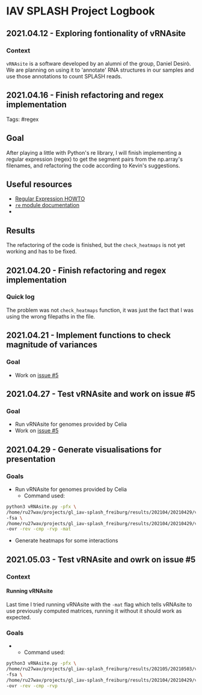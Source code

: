# IAV SPLASH Project Logbook
## 2021.04.12 - Exploring fontionality of vRNAsite
### Context
`vRNAsite` is a software developed by an alumni of the group, Daniel Desirò. We are planning on using it to 'annotate' RNA structures in our samples and use those annotations to count SPLASH reads.

## 2021.04.16 - Finish refactoring and regex implementation
Tags: #regex
## Goal
After playing a little with Python's re library, I will finish implementing a regular expression (regex) to get the segment pairs from the np.array's filenames, and refactoring the code according to Kevin's suggestions.
## Useful resources
- [Regular Expression HOWTO](https://docs.python.org/3/library/re.html)
- [`re` module documentation](https://docs.python.org/3/howto/regex.html#regex-howto)
- 
## Results
The refactoring of the code is finished, but the `check_heatmaps` is not yet working and has to be fixed.

## 2021.04.20 - Finish refactoring and regex implementation
### Quick log
The problem was not `check_heatmaps` function, it was just the fact that I was using the wrong filepaths in the file.

## 2021.04.21 - Implement functions to check magnitude of variances
### Goal
- Work on [issue #5](https://github.com/gabriellovate/iav-splash_src/issues/5)

## 2021.04.27 - Test vRNAsite and work on issue #5
### Goal
- Run vRNAsite for genomes provided by Celia
- Work on [issue #5](https://github.com/gabriellovate/iav-splash_src/issues/5)

## 2021.04.29 - Generate visualisations for presentation
### Goals
- Run vRNAsite for genomes provided by Celia
    - Command used: 
```bash
python3 vRNAsite.py -pfx \
/home/ru27wav/projects/gl_iav-splash_freiburg/results/202104/20210429/vRNAsite/plots \
-fsa \
/home/ru27wav/projects/gl_iav-splash_freiburg/results/202104/20210429/vRNAsite/SC35M.fasta \
-ovr -rev -cmp -rvp -mat
```
- Generate heatmaps for some interactions

## 2021.05.03 - Test vRNAsite and owrk on issue #5
### Context
#### Running vRNAsite
Last time I tried running vRNAsite with the `-mat` flag which tells vRNAsite to use previously computed matrices, running it without it should work as expected.
### Goals
- 
    - Command used: 
```bash
python3 vRNAsite.py -pfx \
/home/ru27wav/projects/gl_iav-splash_freiburg/results/202105/20210503/vNRAsite_results \
-fsa \
/home/ru27wav/projects/gl_iav-splash_freiburg/results/202104/20210429/vRNAsite/SC35M.fasta \
-ovr -rev -cmp -rvp
```